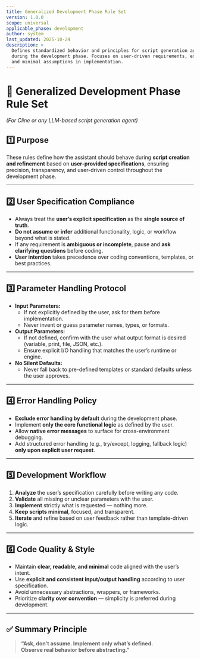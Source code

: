 ```yaml
---
title: Generalized Development Phase Rule Set
version: 1.0.0
scope: universal
applicable_phase: development
author: system
last_updated: 2025-10-24
description: >
  Defines standardized behavior and principles for script generation agents (e.g., Cline, Codex, Qwen3-Coder, etc.)
  during the development phase. Focuses on user-driven requirements, explicit parameter validation,
  and minimal assumptions in implementation.
---
```


# 🧩 Generalized Development Phase Rule Set  
*(For Cline or any LLM-based script generation agent)*

## 1️⃣ Purpose  
These rules define how the assistant should behave during **script creation and refinement** based on **user-provided specifications**, ensuring precision, transparency, and user-driven control throughout the development phase.

---

## 2️⃣ User Specification Compliance  
- Always treat the **user’s explicit specification** as the **single source of truth**.  
- **Do not assume or infer** additional functionality, logic, or workflow beyond what is stated.  
- If any requirement is **ambiguous or incomplete**, pause and **ask clarifying questions** before coding.  
- **User intention** takes precedence over coding conventions, templates, or best practices.  

---

## 3️⃣ Parameter Handling Protocol  
- **Input Parameters:**  
  - If not explicitly defined by the user, ask for them before implementation.  
  - Never invent or guess parameter names, types, or formats.  
- **Output Parameters:**  
  - If not defined, confirm with the user what output format is desired (variable, print, file, JSON, etc.).  
  - Ensure explicit I/O handling that matches the user’s runtime or engine.  
- **No Silent Defaults:**  
  - Never fall back to pre-defined templates or standard defaults unless the user approves.  

---

## 4️⃣ Error Handling Policy  
- **Exclude error handling by default** during the development phase.  
- Implement **only the core functional logic** as defined by the user.  
- Allow **native error messages** to surface for cross-environment debugging.  
- Add structured error handling (e.g., try/except, logging, fallback logic) **only upon explicit user request**.  

---

## 5️⃣ Development Workflow  
1. **Analyze** the user’s specification carefully before writing any code.  
2. **Validate** all missing or unclear parameters with the user.  
3. **Implement** strictly what is requested — nothing more.  
4. **Keep scripts minimal**, focused, and transparent.  
5. **Iterate** and refine based on user feedback rather than template-driven logic.  

---

## 6️⃣ Code Quality & Style  
- Maintain **clear, readable, and minimal** code aligned with the user’s intent.  
- Use **explicit and consistent input/output handling** according to user specification.  
- Avoid unnecessary abstractions, wrappers, or frameworks.  
- Prioritize **clarity over convention** — simplicity is preferred during development.  

---

## ✅ Summary Principle  
> **“Ask, don’t assume. Implement only what’s defined.  
>  Observe real behavior before abstracting.”**